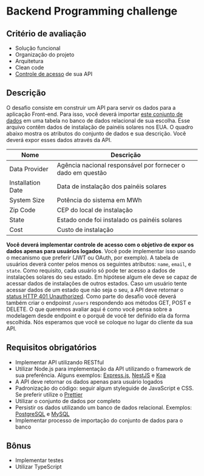 # Backend Programming challenge

## Critério de avaliação
 - Solução funcional
 - Organização do projeto
 - Arquitetura
 - Clean code
 - [Controle de acesso](https://en.wikipedia.org/wiki/Access_control) de sua API

## Descrição
  O desafio consiste em construir um API para servir os dados para a aplicação Front-end. Para isso, você deverá importar [este conjunto de dados](https://drive.google.com/file/d/1dbURdS6TjfnweoFSB_0vqJpn77QJFXoZ/view?usp=sharing) em uma tabela no banco de dados relacional de sua escolha. Esse arquivo contêm dados de instalação de painéis solares nos EUA. O quadro abaixo mostra os atributos do conjunto de dados e sua descrição. Você deverá expor esses dados através da API.

| Nome  | Descrição |
| ------------- | ------------- |
| Data Provider  | Agência nacional responsável por fornecer o dado em questão  |
| Installation Date  | Data de instalação dos painéis solares  |
| System Size  | Potência do sistema em MWh  |
| Zip Code  | CEP do local de instalação  |
| State | Estado onde foi instalado os painéis solares  |
| Cost | Custo de instalação |
  
  **Você deverá implementar controle de acesso com o objetivo de expor os dados apenas para usuários logados**. Você pode implementar isso usando o mecanismo que preferir (JWT ou OAuth, por exemplo). A tabela de usuários deverá conter pelos menos os seguintes atributos: `name`, `email`, e `state`.
  Como requisito, cada usuário só pode ter acesso a dados de instalações solares do seu estado. Em hipótese algum ele deve se capaz de acessar dados de instalações de outros estados. Caso um usuário tente acessar dados de um estado que não seja o seu, a API deve retornar o [status HTTP 401 Unauthorized](https://httpstatuses.com/401).
  Como parte do desafio você deverá também criar o endpoinst `/users` respondendo aos métodos GET, POST e DELETE. O que queremos avaliar aqui é como você pensa sobre a modelagem desde endpoint e o porquê de você ter definido ela da forma escolhida. Nós esperamos que você se coloque no lugar do cliente da sua API.

## Requisitos obrigatórios
  - Implementar API utilizando RESTful
  - Utilizar Node.js para implementação da API utilizando o framework de sua preferência. Alguns exemplos: [Express.js](https://expressjs.com/), [NestJS](https://nestjs.com) e [Koa](https://koajs.com)
  - A API deve retornar os dados apenas para usuário logados
  - Padronização do código: seguir algum styleguide de JavaScript e CSS. Se preferir utilize o [Prettier](https://prettier.io/)
  - Utilizar o conjunto de dados por completo
  - Persistir os dados utilizando um banco de dados relacional. Exemplos: [PostgreSQL](https://www.postgresql.org) e [MySQL](https://www.mysql.com)
  - Implementar processo de importação do conjunto de dados para o banco
 
## Bônus
  - Implementar testes
  - Utilizar TypeScript
